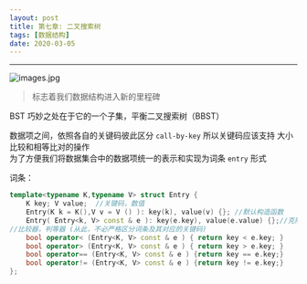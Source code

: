 ```yaml
---
layout: post
title: 第七章: 二叉搜索树
tags: [数据结构]
date: 2020-03-05
---
```


***

![images.jpg](https://raw.githubusercontent.com/fengwei2002/picture/master/fengwei2002/pictureimages.jpg)

> 标志着我们数据结构进入新的里程碑

BST 巧妙之处在于它的一个子集，平衡二叉搜索树（BBST）

数据项之间，依照各自的关键码彼此区分 `call-by-key` 所以关键码应该支持 大小比较和相等比对的操作  
为了方便我们将数据集合中的数据项统一的表示和实现为词条 `entry` 形式

词条：

``` cpp
template<typename K,typename V> struct Entry {
    K key; V value;  //关键码，数值
    Entry(K k = K(),V v = V () ): key(k), value(v) {}; //默认构造函数
    Entry( Entry<k, V> const & e ): key(e.key), value(e.value) {};//克隆
//比较器，判等器 (从此，不必严格区分词条及其对应的关键码)
    bool operator< (Entry<K, V> const & e ) { return key < e.key; }
    bool operator> (Entry<K, V> const & e ) { return key > e.key; }
    bool operator== (Entry<K, V> const & e ) {return key == e.key;}
    bool operator!= (Entry<K, V> const & e ) {return key != e.key;}
};
```

